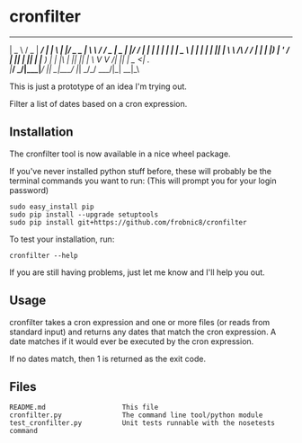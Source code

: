 cronfilter
==========
 ____   ___  _____ ____    _   _  ___ _____  __        _____  ____  _  __
|  _ \ / _ \| ____/ ___|  | \ | |/ _ \_   _| \ \      / / _ \|  _ \| |/ /
| | | | | | |  _| \___ \  |  \| | | | || |    \ \ /\ / / | | | |_) | ' /
| |_| | |_| | |___ ___) | | |\  | |_| || |     \ V  V /| |_| |  _ <| . \
|____/ \___/|_____|____/  |_| \_|\___/ |_|      \_/\_/  \___/|_| \_\_|\_\

This is just a prototype of an idea I'm trying out.

Filter a list of dates based on a cron expression.

Installation
------------
The cronfilter tool is now available in a nice wheel package.

If you've never installed python stuff before, these will probably be the
terminal commands you want to run: (This will prompt you for your login
password)

    sudo easy_install pip
    sudo pip install --upgrade setuptools
    sudo pip install git+https://github.com/frobnic8/cronfilter

To test your installation, run:

    cronfilter --help

If you are still having problems, just let me know and I'll help you out.

Usage
-----
cronfilter takes a cron expression and one or more files (or reads from
standard input) and returns any dates that match the cron expression.
A date matches if it would ever be executed by the cron expression.

If no dates match, then 1 is returned as the exit code.

Files
-----
    README.md                   This file
    cronfilter.py               The command line tool/python module
    test_cronfilter.py          Unit tests runnable with the nosetests command
